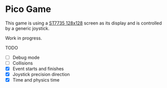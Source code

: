 # Pico Game
This game is using a [ST7735 128x128](https://www.optimusdigital.ro/en/lcds/3552-modul-lcd-de-144-cu-spi-i-controller-st7735-128x128-px.html) screen
as its display and is controlled by a generic joystick.

Work in progress.

TODO
- [ ] Debug mode
- [ ] Collisions
- [x] Event starts and finishes
- [x] Joystick precision direction
- [x] Time and physics time
